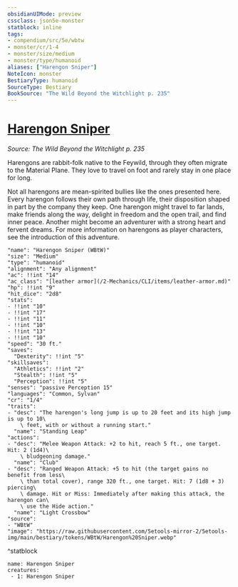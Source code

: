 ```yaml
---
obsidianUIMode: preview
cssclass: json5e-monster
statblock: inline
tags:
- compendium/src/5e/wbtw
- monster/cr/1-4
- monster/size/medium
- monster/type/humanoid
aliases: ["Harengon Sniper"]
NoteIcon: monster
BestiaryType: humanoid
SourceType: Bestiary
BookSource: "The Wild Beyond the Witchlight p. 235"
---
```

# [Harengon Sniper](2-Mechanics/CLI/bestiary/humanoid/harengon-sniper-wbtw.md)
*Source: The Wild Beyond the Witchlight p. 235*  

Harengons are rabbit-folk native to the Feywild, through they often migrate to the Material Plane. They love to travel on foot and rarely stay in one place for long.

Not all harengons are mean-spirited bullies like the ones presented here. Every harengon follows their own path through life, their disposition shaped in part by the company they keep. One harengon might travel to far lands, make friends along the way, delight in freedom and the open trail, and find inner peace. Another might become an adventurer with a strong heart and fervent dreams. For more information on harengons as player characters, see the introduction of this adventure.

```statblock
"name": "Harengon Sniper (WBtW)"
"size": "Medium"
"type": "humanoid"
"alignment": "Any alignment"
"ac": !!int "14"
"ac_class": "[leather armor](/2-Mechanics/CLI/items/leather-armor.md)"
"hp": !!int "9"
"hit_dice": "2d8"
"stats":
- !!int "10"
- !!int "17"
- !!int "11"
- !!int "10"
- !!int "13"
- !!int "10"
"speed": "30 ft."
"saves":
  "Dexterity": !!int "5"
"skillsaves":
  "Athletics": !!int "2"
  "Stealth": !!int "5"
  "Perception": !!int "5"
"senses": "passive Perception 15"
"languages": "Common, Sylvan"
"cr": "1/4"
"traits":
- "desc": "The harengon's long jump is up to 20 feet and its high jump is up to 10\
    \ feet, with or without a running start."
  "name": "Standing Leap"
"actions":
- "desc": "Melee Weapon Attack: +2 to hit, reach 5 ft., one target. Hit: 2 (1d4)\
    \ bludgeoning damage."
  "name": "Club"
- "desc": "Ranged Weapon Attack: +5 to hit (the target gains no benefit from less\
    \ than total cover), range 320 ft., one target. Hit: 7 (1d8 + 3) piercing\
    \ damage. Hit or Miss: Immediately after making this attack, the harengon can\
    \ use the Hide action."
  "name": "Light Crossbow"
"source":
- "WBtW"
"image": "https://raw.githubusercontent.com/5etools-mirror-2/5etools-img/main/bestiary/tokens/WBtW/Harengon%20Sniper.webp"
```
^statblock

```encounter-table
name: Harengon Sniper
creatures:
 - 1: Harengon Sniper
```
